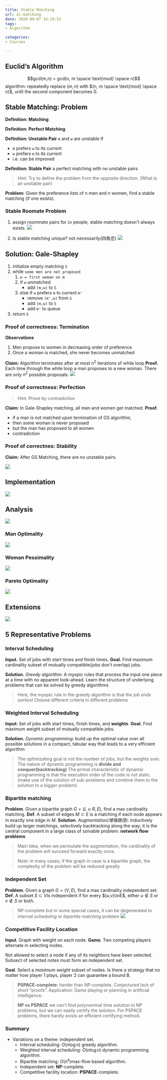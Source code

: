 ```yaml
---
title: Stable Matching
url: al-matching
date: 2020-09-07 14:19:52
tags: 
- Algorithm

categories: 
- Courses

---
```




<!--more-->


## Euclid’s Algorithm
$$gcd(m,n) = gcd(n, m \space \text{mod} \space n)$$
algorithm: repeatedly replace $(m,n)$ with $(n, m \space \text{mod} \space n)$, until the second component becomes 0.

## Stable Matching: Problem

**Definition: Matching**

**Definition: Perfect Matching**

**Definition: Unstable Pair** `m` and `w` are unstable if
- `m` prefers `w` to its current
- `w` prefers `m` to its current
- i.e. can be improved

**Definition: Stable Pair** a perfect matching with no unstable pairs

> Hint: Try to define the problem from the opposite direction. (What is an unstable pair)

**Problem:** Given the preference lists of n men and n women, find a stable matching (if one exists).

### Stable Roomate Problem

1. assign roommate pairs for `2n` people, stable matching doesn't always exists.
   ![](./img/09-07-14-29-05.png)

2. Is stable matching unique? not necessarily(四角恋)
   ![](./img/09-07-14-30-16.png)

## Solution: Gale-Shapley

1. initialize empty matching `S`
2. while `some men are not proposed`
   1. `w = first woman on m`
   2. if `w` unmatched
      - add `(m,w)` to `S`
   3. else if `w` prefers `m` to current `m'`
      - remove `(m',w)` from `S`
      - add `(m,w)` to `S`
      - add `m'` to queue
3. return `S`

### Proof of correctness: Termination

**Observations**
1. Men propose to women in decreasing order of preference
2. Once a woman is matched, she never becomes unmatched

**Claim:** Algorithm terminates after at most $n^2$ iterations of while loop
**Proof.** Each time through the while loop a man proposes to a new woman. There are only $n^2$ possible proposals.
![](./img/09-07-14-41-20.png)

### Proof of correctness: Perfection

> Hint: Prove by contradiction

**Claim:** In Gale-Shapley matching, all men and women get matched.
**Proof.**
- if a man is not matched upon termination of GS algorithm, 
- then some woman is never proposed
- but the man has proposed to all women
- contradiction


### Proof of correctnes: Stability

**Claim:** After GS Matching, there are no unstable pairs.

![](./img/09-13-22-36-34.png)

## Implementation

![](./img/09-13-22-37-10.png)

## Analysis
![](./img/09-13-22-37-57.png)

### Man Optimality
![](./img/09-13-22-38-41.png)

### Woman Pessimality
![](./img/09-13-22-39-08.png)

### Pareto Optimality
![](./img/09-13-22-39-43.png)

## Extensions
![](./img/09-13-22-40-10.png)


## 5 Representative Problems

### Interval Scheduling

**Input.** Set of jobs with start times and finish times.
**Goal.** Find maximum cardinality subset of mutually compatible(jobs don't overlap) jobs.

**Solution.** *Greedy algorithm:* A myopic rules that process the input one piece at a time with no apparent look-ahead. Learn the structure of underlying problems that can be solved by greedy algorithms

> Here, the myopic rule in the greedy algorithm is that *the job ends earliest*
> Choose different criteria in different problems


### Weighted Interval Scheduling

**Input:** Set of jobs with start times, finish times, and **weights**.
**Goal.** Find maximum weight subset of mutually compatible jobs.

**Solution.** *Dynamic programming:* build up the optimal value over all possible solutions in a compact, tabular way that leads to a very efficient algorithm

> The optimizating goal is not the number of jobs, but the weights sum.
> The nature of dynamic programming is **divide and conquer(backtracking)**
> The primal characteristic of dynamic programming is that the execution order of the code is not static. (make use of the solution of sub-problems and combine them to the solution to a bigger problem)


### Bipartite matching

**Problem**. Given a bipartite graph $G=(L \cup R, E)$, find a max cardinality matching.
**Def**. A subset of edges $M \subset E$ is a matching if each node appears
in exactly one edge in $M$.
**Solution**. *Augmentation(增强路径)*: inductively build up larger matchings, selectively backtracking along the way; it is the central component in a large class of solvable problem: **network flow problems**

> Main Idea, when we permutate the augmentation, the cardinality of the problem will succeed forward exactly once.

> Note: in many cases, if the graph in case is a bipartite graph, the complexity of the problem will be reduced greatly



### Independent Set
**Problem**. Given a graph $G=(V,E)$, find a max cardinality independent set.
**Def**. A subset $S\subset V$is independent if for every $(u,v)\inE$, either $u \notin S$ or $v \notin S$ or both.


> NP-complete
> but in some special cases, it can be degenerated to *interval scheduling* or *bipartite matching* problem
> ![](./img/09-14-13-29-44.png)


### Competitive Facility Location

**Input**. Graph with weight on each node.
**Game**. Two competing players alternate in selecting nodes.

Not allowed to select a node if any of its neighbors have been selected. Subsect of selected notes must form an independent set.

**Goal**. Select a *maximum weight* subset of nodes. Is there a strategy that no matter how player 1 plays, player 2 can guarantee a bound B.

> **PSPACE-complete:** harder than NP-complete.
> Conjectured lack of short “proofs”.
> Application: Game playing or planning in artificial intelligence.


> **NP vs PSPACE**
> we can't find polynominal time solution to NP problems, but we can easily certify the solution.
> For PSPACE problems, there hardly exists an efficient certifying method.

### Summary

- Variations on a theme: independent set.
  - Interval scheduling: $O(n\log n)$ greedy algorithm.
  - Weighted interval scheduling: $O(n\log n)$ dynamic programming algorithm.
  - Bipartite matching: $O(n^k)$max-flow based algorithm.
  - Independent set: **NP**-complete.
  - Competitive facility location: **PSPACE**-complete.